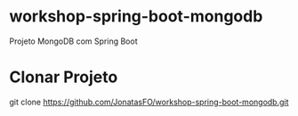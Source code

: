 # workshop-spring-boot-mongodb
 Projeto MongoDB com Spring Boot
 
 # Clonar Projeto
  git clone https://github.com/JonatasFO/workshop-spring-boot-mongodb.git

